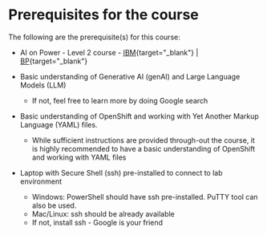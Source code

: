# Prerequisites for the course

The following are the prerequisite(s) for this course:

* AI on Power - Level 2 course - [IBM](https://yourlearning.ibm.com/activity/PLAN-95E47B97CBB5){target="_blank"} | [BP](https://learn.ibm.com/course/view.php?id=16329){target="_blank"}

* Basic understanding of Generative AI (genAI) and Large Language Models (LLM)
   	- If not, feel free to learn more by doing Google search 

* Basic understanding of OpenShift and working with Yet Another Markup Language (YAML) files. 
	- While sufficient instructions are provided through-out the course, it is highly recommended to have a basic understanding of OpenShift and working with YAML files

* Laptop with Secure Shell (ssh) pre-installed to connect to lab environment
 	- Windows: PowerShell should have ssh pre-installed. PuTTY tool can also be used.
    - Mac/Linux: ssh should be already available
    - If not, install ssh - Google is your friend 
